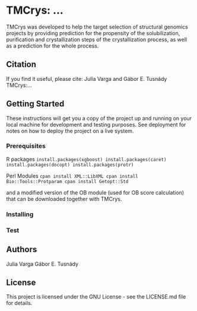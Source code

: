 
# TMCrys: ...

TMCrys was developed to help the target selection of structural genomics projects by providing prediction
for the propensity of the solubilization, purification and crystallization steps of the crystallization 
process, as well as a prediction for the whole process.


## Citation
If you find it useful, please cite:
Julia Varga and Gábor E. Tusnády
TMCrys:...

## Getting Started

These instructions will get you a copy of the project up and running on your local machine for development and testing purposes. See deployment for notes on how to deploy the project on a live system.


### Prerequisites

R packages
	```
	install.packages(xgboost)
	install.packages(caret)
	install.packages(docopt)
	install.packages(protr)
	```


Perl Modules
	```
	cpan install XML::LibXML
	cpan install Bio::Tools::Protparam
	cpan install Getopt::Std
	```

and a modified version of the OB module (used for OB score calculation) that can be downloaded together with TMCrys.



### Installing




### Test


## Authors
Julia Varga
Gábor E. Tusnády

## License
This project is licensed under the GNU License - see the LICENSE.md file for details.
